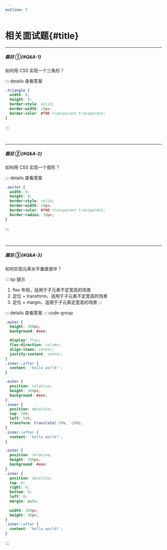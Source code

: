 ```yaml
---
outline: 5
---
```


# 相关面试题{#title}

---

##### 题目 ①{#Q&A-1}

如何用 CSS 实现一个三角形？

::: details 查看答案

```css
.triangle {
  width: 0;
  height: 0;
  border-style: solid;
  border-width: 10px;
  border-color: #f00 transparent transparent;
}
```

:::

<br />

---

##### 题目 ②{#Q&A-2}

如何用 CSS 实现一个扇形？

::: details 查看答案

```css
.sector {
  width: 0;
  height: 0;
  border-style: solid;
  border-width: 10px;
  border-color: #f00 transparent transparent;
  border-radius: 10px;
}
```

:::

<br />

---

##### 题目 ③{#Q&A-3}

如何实现元素水平垂直居中？

::: tip 提示

1. flex 布局，适用于子元素不定宽高的场景
2. 定位 + transform，适用于子元素不定宽高的场景
3. 定位 + margin，适用于子元素定宽高的场景
   :::

::: details 查看答案
::: code-group

```css [flex]
.outer {
  height: 300px;
  background: #eee;

  display: flex;
  flex-direction: column;
  align-items: center;
  justify-content: center;
}
.inner::after {
  content: 'hello world!';
}
```

```css [position + transform]
.outer {
  position: relative;
  height: 300px;
  background: #eee;
}
.inner {
  position: absolute;
  top: 50%;
  left: 50%;
  transform: translate(-50%, -50%);
}
.inner::after {
  content: 'hello world!';
}
```

```css [position + margin]
.outer {
  position: relative;
  height: 300px;
  background: #eee;
}
.inner {
  position: absolute;
  top: 0;
  right: 0;
  bottom: 0;
  left: 0;
  margin: auto;
  
  width: 100px;
  height: 30px;
}
.inner::after {
  content: 'hello world!';
}
```

:::
